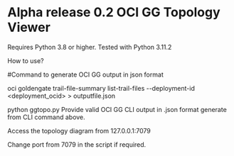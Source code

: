 # Alpha release 0.2 OCI GG Topology Viewer

Requires Python 3.8 or higher.
Tested with Python 3.11.2

How to use?

#Command to generate OCI GG output in json format

oci goldengate trail-file-summary list-trail-files --deployment-id <deployment_ocid> > outputfile.json


python ggtopo.py
Provide valid OCI GG CLI output in .json format generate from CLI command above.  

Access the topology diagram from 127.0.0.1:7079 

Change port from 7079 in the script if required. 
